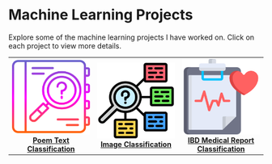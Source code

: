 # Machine Learning Projects

Explore some of the machine learning projects I have worked on. Click on each project to view more details.

<table>
  <tr>
    <td align="center">
      <a href="./Poem_Text_Classification/README.md">
        <img src="../asset/Poem_Classification.png" width="250" height="150" alt="Poem Text Classification"/><br/>
        <b>Poem Text Classification</b>
      </a>
    </td>
    <td align="center">
      <a href="./Image_Classification/README.md">
        <img src="../asset/Image_Classification.png" width="250" height="150" alt="Image Classification"/><br/>
        <b>Image Classification</b>
      </a>
    </td>
    <td align="center">
      <a href="./IBD_Medical_Report_Classificatio/README.md">
        <img src="../asset/Medical_Report.png" width="250" height="150" alt="IBD Medical Report Classification"/><br/>
        <b>IBD Medical Report Classification</b>
      </a>
    </td>
  </tr>
</table>
